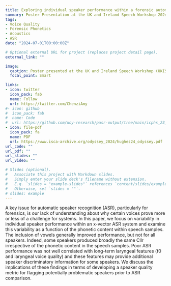 ```yaml
---
title: Exploring individual speaker performance within a forensic automatic speaker recognition system
summary: Poster Presentation at the UK and Ireland Speech Workshop 2024, Cambridge, UK.
tags:
- Voice Quality
- Forensic Phonetics
- Acoustics
- ASR
date: "2024-07-01T00:00:00Z"

# Optional external URL for project (replaces project detail page).
external_link: ""

image:
  caption: Poster presented at the UK and Ireland Speech Workshop (UKIS), Cambridge, UK. 1-2 July 2024.
  focal_point: Smart

links:
- icon: twitter
  icon_pack: fab
  name: Follow
  url: https://twitter.com/ChenziAmy
#- icon: github
#  icon_pack: fab
#  name: Code
#  url: https://github.com/uoy-research/pasr-output/tree/main/icphs_23_voicequality
- icon: file-pdf
  icon_pack: fa
  name: PDF
  url: https://www.isca-archive.org/odyssey_2024/hughes24_odyssey.pdf
url_code: ""
url_pdf: ""
url_slides: ""
url_video: ""

# Slides (optional).
#   Associate this project with Markdown slides.
#   Simply enter your slide deck's filename without extension.
#   E.g. `slides = "example-slides"` references `content/slides/example-slides.md`.
#   Otherwise, set `slides = ""`.
# slides: example
---
```


A key issue for automatic speaker recognition (ASR), particularly for forensics, is our lack of understanding about why certain voices prove more or less of a challenge for systems. In this paper, we focus on variability in individual speaker performance within an x-vector ASR system and examine this variability as a function of the phonetic content within speech samples. The inclusion of vowels generally improved performance, but not for all speakers. Indeed, some speakers produced broadly the same Cllr irrespective of the phonetic content in the speech samples. Poor ASR performance was not well correlated with long-term laryngeal features (f0 and laryngeal voice quality) and these features may provide additional speaker discriminatory information for some speakers. We discuss the implications of these findings in terms of developing a speaker quality metric for flagging potentially problematic speakers prior to ASR comparison.